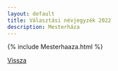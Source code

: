 ```yaml
---
layout: default
title: Választási névjegyzék 2022
description: Mesterháza
---
```


{% include Mesterhaaza.html %}

[Vissza](./)